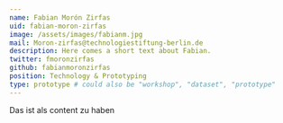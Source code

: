 ```yaml
---
name: Fabian Morón Zirfas
uid: fabian-moron-zirfas
image: /assets/images/fabianm.jpg
mail: Moron-zirfas@technologiestiftung-berlin.de
description: Here comes a short text about Fabian.
twitter: fmoronzirfas
github: fabianmoronzirfas
position: Technology & Prototyping
type: prototype # could also be "workshop", "dataset", "prototype"
---
```



Das ist als content zu haben

